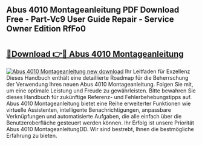 ## Abus 4010 Montageanleitung PDF Download Free - Part-Vc9 User Guide Repair - Service Owner Edition RfFo0

# <h2><a href="http://df76f3l.blite.top/?on=Abus+4010+Montageanleitung">🔗Download 👉🔴 Abus 4010 Montageanleitung</a></h2>

[![Abus 4010 Montageanleitung new download](https://i.imgur.com/lujVjoI.png)](http://df76f3l.blite.top/?on=Abus+4010+Montageanleitung)
Ihr Leitfaden für Exzellenz Dieses Handbuch enthält eine detaillierte Roadmap für die Beherrschung der Verwendung Ihres neuen Abus 4010 Montageanleitung. Folgen Sie mit, um eine optimale Leistung und Freude zu gewährleisten. Bitte bewahren Sie dieses Handbuch für zukünftige Referenz- und Fehlerbehebungstipps auf. Abus 4010 Montageanleitung bietet eine Reihe erweiterter Funktionen wie virtuelle Assistenten, intelligente Benachrichtigungen, anpassbare Verknüpfungen und automatisierte Aufgaben, die alle einfach über die Benutzeroberfläche gesteuert werden können. Ihr Erfolg ist unsere Priorität Abus 4010 MontageanleitungDD. Wir sind bestrebt, Ihnen die bestmögliche Erfahrung zu bieten.

